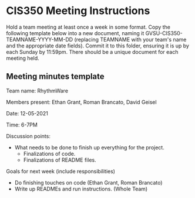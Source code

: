 # CIS350 Meeting Instructions

Hold a team meeting at least once a week in some format.  Copy the following template below into a new document, naming it GVSU-CIS350-TEAMNAME-YYYY-MM-DD (replacing TEAMNAME with your team's name and the appropriate date fields).  Commit it to this folder, ensuring it is up by each Sunday by 11:59pm.  There should be a unique document for each meeting held.

## Meeting minutes template

Team name: RhythmWare

Members present: Ethan Grant, Roman Brancato, David Geisel

Date: 12-05-2021

Time: 6-7PM

Discussion points: 

* What needs to be done to finish up everything for the project.
  - Finalizations of code.
  - Finalizations of README files.

Goals for next week (include responsibilities)

* Do finishing touches on code (Ethan Grant, Roman Brancato)
* Write up READMEs and run instructions. (Whole Team)

